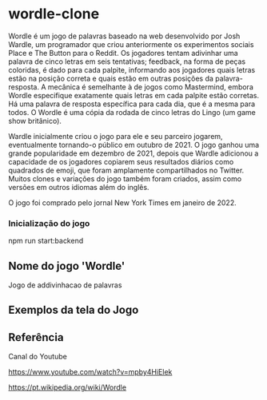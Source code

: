 # wordle-clone
Wordle é um jogo de palavras baseado na web desenvolvido por Josh Wardle, um programador que criou anteriormente os experimentos sociais Place e The Button para o Reddit. Os jogadores tentam adivinhar uma palavra de cinco letras em seis tentativas; feedback, na forma de peças coloridas, é dado para cada palpite, informando aos jogadores quais letras estão na posição correta e quais estão em outras posições da palavra-resposta. A mecânica é semelhante à de jogos como Mastermind, embora Wordle especifique exatamente quais letras em cada palpite estão corretas. Há uma palavra de resposta específica para cada dia, que é a mesma para todos. O Wordle é uma cópia da rodada de cinco letras do Lingo (um game show britânico).

Wardle inicialmente criou o jogo para ele e seu parceiro jogarem, eventualmente tornando-o público em outubro de 2021. O jogo ganhou uma grande popularidade em dezembro de 2021, depois que Wardle adicionou a capacidade de os jogadores copiarem seus resultados diários como quadrados de emoji, que foram amplamente compartilhados no Twitter. Muitos clones e variações do jogo também foram criados, assim como versões em outros idiomas além do inglês.

O jogo foi comprado pelo jornal New York Times em janeiro de 2022.



### Inicialização do jogo
npm run start:backend

## Nome do jogo 'Wordle'

Jogo de addivinhacao de palavras

## Exemplos da tela do Jogo


## Referência
Canal do Youtube

https://www.youtube.com/watch?v=mpby4HiElek


https://pt.wikipedia.org/wiki/Wordle



